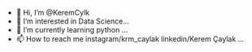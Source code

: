 - 👋 Hi, I’m @KeremCylk
- 👀 I’m interested in Data Science...
- 🌱 I’m currently learning python ...
- 📫 How to reach me instagram/krm_caylak linkedin/Kerem Çaylak ...

<!---
KeremCylk/KeremCylk is a ✨ special ✨ repository because its `README.md` (this file) appears on your GitHub profile.
You can click the Preview link to take a look at your changes.
--->
